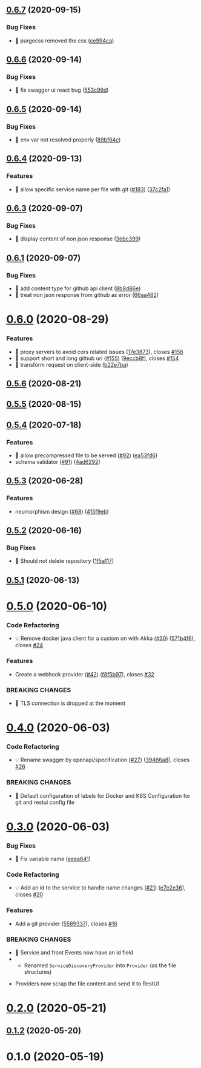 ## [0.6.7](https://github.com/MaethorNaur/restui/compare/v0.6.6...v0.6.7) (2020-09-15)


### Bug Fixes

* 🐛 purgecss removed the css ([ce994ca](https://github.com/MaethorNaur/restui/commit/ce994ca2470213c8f7e5d5a06086209aa9175c46))



## [0.6.6](https://github.com/MaethorNaur/restui/compare/v0.6.5...v0.6.6) (2020-09-14)


### Bug Fixes

* 🐛 fix swagger ui react bug ([553c99d](https://github.com/MaethorNaur/restui/commit/553c99dcb0c26dea78e9e78b075a9c6b8ee6acc3))



## [0.6.5](https://github.com/MaethorNaur/restui/compare/v0.6.4...v0.6.5) (2020-09-14)


### Bug Fixes

* 🐛 env var not resolved properly ([89bf64c](https://github.com/MaethorNaur/restui/commit/89bf64c69b37f7dda2d0704be5a13ddcb6dcf369))



## [0.6.4](https://github.com/MaethorNaur/restui/compare/v0.6.3...v0.6.4) (2020-09-13)


### Features

* 🎸 allow specific service name per file with git ([#183](https://github.com/MaethorNaur/restui/issues/183)) ([37c2fa1](https://github.com/MaethorNaur/restui/commit/37c2fa191a22bb03ea660a72a33a1cf0ef695e63))



## [0.6.3](https://github.com/MaethorNaur/restui/compare/v0.6.1...v0.6.3) (2020-09-07)


### Bug Fixes

* 🐛 display content of non json response ([3ebc399](https://github.com/MaethorNaur/restui/commit/3ebc399b4875fb3b7006342c131985fe3efa25df))



## [0.6.1](https://github.com/MaethorNaur/restui/compare/v0.6.0...v0.6.1) (2020-09-07)


### Bug Fixes

* 🐛 add content type for github api client ([8b8d86e](https://github.com/MaethorNaur/restui/commit/8b8d86eee2228226251d8bf1d21004e07cf1aec4))
* 🐛 treat non json response from github as error ([66aa482](https://github.com/MaethorNaur/restui/commit/66aa482cca9ee89c304f30609137605b6ad4c1e4))



# [0.6.0](https://github.com/MaethorNaur/restui/compare/v0.5.6...v0.6.0) (2020-08-29)


### Features

* 🎸 proxy servers to avoid cors related issues ([17e3873](https://github.com/MaethorNaur/restui/commit/17e38737d762a87cc2b42fc168e3d13b9859d9d2)), closes [#156](https://github.com/MaethorNaur/restui/issues/156)
* 🎸 support short and long github uri ([#155](https://github.com/MaethorNaur/restui/issues/155)) ([9eccb8f](https://github.com/MaethorNaur/restui/commit/9eccb8fce85dc9ad13b30a77185970897080f499)), closes [#154](https://github.com/MaethorNaur/restui/issues/154)
* 🎸 transform request on client-side ([b22e7ba](https://github.com/MaethorNaur/restui/commit/b22e7ba85e17cd6ac37e23ccd70701045772819d))



## [0.5.6](https://github.com/MaethorNaur/restui/compare/v0.5.5...v0.5.6) (2020-08-21)



## [0.5.5](https://github.com/MaethorNaur/restui/compare/v0.5.4...v0.5.5) (2020-08-15)



## [0.5.4](https://github.com/MaethorNaur/restui/compare/v0.5.3...v0.5.4) (2020-07-18)


### Features

* 🎸 allow precompressed file to be served ([#92](https://github.com/MaethorNaur/restui/issues/92)) ([ea53fd6](https://github.com/MaethorNaur/restui/commit/ea53fd608d7d60141ec134e8b9d388df748b591f))
* schema validator ([#91](https://github.com/MaethorNaur/restui/issues/91)) ([4ad6292](https://github.com/MaethorNaur/restui/commit/4ad62925e432f96ed76807b07e55704c25ad14be))



## [0.5.3](https://github.com/MaethorNaur/restui/compare/v0.5.2...v0.5.3) (2020-06-28)


### Features

* neumorphism design ([#68](https://github.com/MaethorNaur/restui/issues/68)) ([415f9eb](https://github.com/MaethorNaur/restui/commit/415f9eb5d4d079b0580e2d76bbc8c8fbb7d16413))



## [0.5.2](https://github.com/MaethorNaur/restui/compare/v0.5.1...v0.5.2) (2020-06-16)


### Bug Fixes

* 🐛 Should not delete repository ([1f5a117](https://github.com/MaethorNaur/restui/commit/1f5a1171d33763c20760d21f27f6369275fb1dfe))



## [0.5.1](https://github.com/MaethorNaur/restui/compare/v0.5.0...v0.5.1) (2020-06-13)



# [0.5.0](https://github.com/MaethorNaur/restui/compare/v0.4.0...v0.5.0) (2020-06-10)


### Code Refactoring

* 💡 Remove docker java client for a custom on with Akka ([#30](https://github.com/MaethorNaur/restui/issues/30)) ([571b4f6](https://github.com/MaethorNaur/restui/commit/571b4f6f3fcb605585d8b644a14e1a63145ee56c)), closes [#24](https://github.com/MaethorNaur/restui/issues/24)


### Features

* Create a webhook provider ([#42](https://github.com/MaethorNaur/restui/issues/42)) ([f8f5b97](https://github.com/MaethorNaur/restui/commit/f8f5b9799075a62822bf2556697139e48d13f556)), closes [#32](https://github.com/MaethorNaur/restui/issues/32)


### BREAKING CHANGES

* 🧨 TLS connection is dropped at the moment



# [0.4.0](https://github.com/MaethorNaur/restui/compare/v0.3.0...v0.4.0) (2020-06-03)


### Code Refactoring

* 💡 Rename swagger by openapi/specification ([#27](https://github.com/MaethorNaur/restui/issues/27)) ([39466a8](https://github.com/MaethorNaur/restui/commit/39466a891f9b29b7d27fbf96a835f16cabf6fd5d)), closes [#26](https://github.com/MaethorNaur/restui/issues/26)


### BREAKING CHANGES

* 🧨 Default configuration of labels for Docker and K8S
Configuration for git and restui config file



# [0.3.0](https://github.com/MaethorNaur/restui/compare/v0.2.0...v0.3.0) (2020-06-03)


### Bug Fixes

* 🐛 Fix variable name ([eeea641](https://github.com/MaethorNaur/restui/commit/eeea6415071f4827bab038c74e6c5051d68f2576))


### Code Refactoring

* 💡 Add an id to the service to handle name changes ([#21](https://github.com/MaethorNaur/restui/issues/21)) ([e7e2e36](https://github.com/MaethorNaur/restui/commit/e7e2e3655ef9944dd3fdfa7752a3c8dcd18391a0)), closes [#20](https://github.com/MaethorNaur/restui/issues/20)


### Features

* Add a git provider ([5589337](https://github.com/MaethorNaur/restui/commit/5589337699f0cb3dac21cf71e0facc8f832f674f)), closes [#16](https://github.com/MaethorNaur/restui/issues/16)


### BREAKING CHANGES

* 🧨 Service and front Events now have an id field
* - Renamed `ServiceDiscoveryProvider` into `Provider` (as the file structures)
- Providers now scrap the file content and send it to RestUI



# [0.2.0](https://github.com/MaethorNaur/restui/compare/v0.1.2...v0.2.0) (2020-05-21)



## [0.1.2](https://github.com/MaethorNaur/restui/compare/v0.1.0...v0.1.2) (2020-05-20)



# 0.1.0 (2020-05-19)



